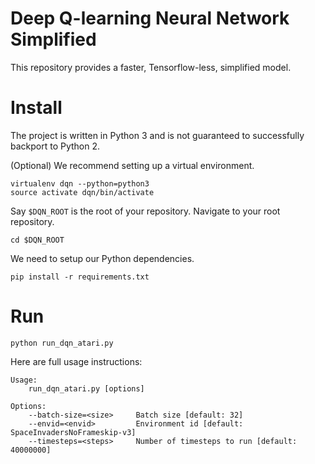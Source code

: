 # Deep Q-learning Neural Network Simplified

This repository provides a faster, Tensorflow-less, simplified model.

# Install

The project is written in Python 3 and is not guaranteed to successfully backport to Python 2.

(Optional) We recommend setting up a virtual environment.

```
virtualenv dqn --python=python3
source activate dqn/bin/activate
```

Say `$DQN_ROOT` is the root of your repository. Navigate to your root repository.

```
cd $DQN_ROOT
```

We need to setup our Python dependencies.

```
pip install -r requirements.txt
```

# Run

```
python run_dqn_atari.py
```

Here are full usage instructions:

```
Usage:
    run_dqn_atari.py [options]

Options:
    --batch-size=<size>     Batch size [default: 32]
    --envid=<envid>         Environment id [default: SpaceInvadersNoFrameskip-v3]
    --timesteps=<steps>     Number of timesteps to run [default: 40000000]
```
